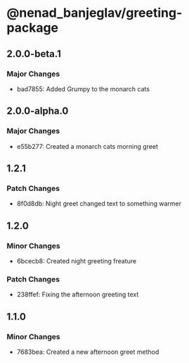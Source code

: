 # @nenad_banjeglav/greeting-package

## 2.0.0-beta.1

### Major Changes

- bad7855: Added Grumpy to the monarch cats

## 2.0.0-alpha.0

### Major Changes

- e55b277: Created a monarch cats morning greet

## 1.2.1

### Patch Changes

- 8f0d8db: Night greet changed text to something warmer

## 1.2.0

### Minor Changes

- 6bcecb8: Created night greeting freature

### Patch Changes

- 238ffef: Fixing the afternoon greeting text

## 1.1.0

### Minor Changes

- 7683bea: Created a new afternoon greet method
